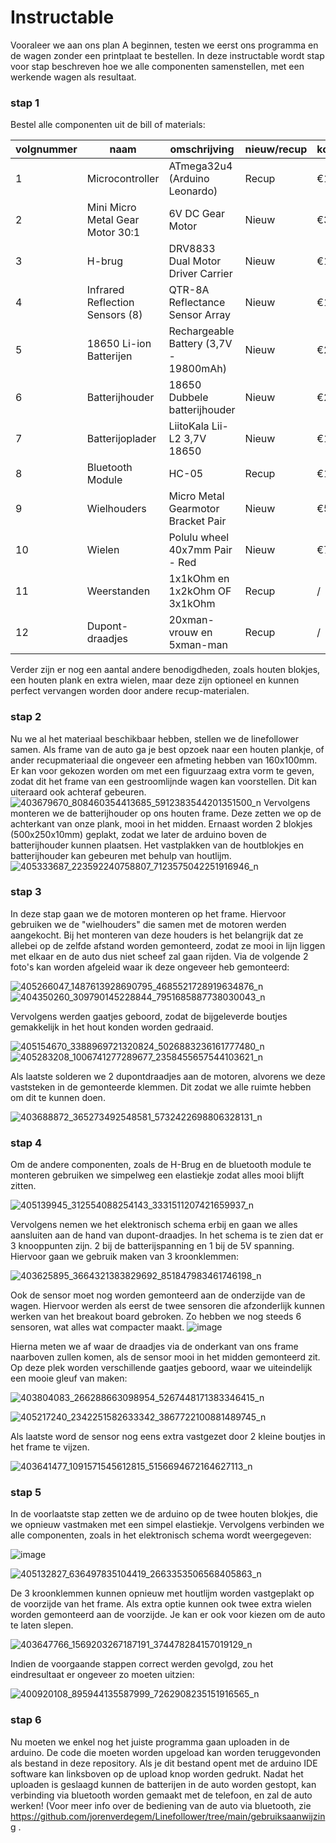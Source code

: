 # Instructable

Vooraleer we aan ons plan A beginnen, testen we eerst ons programma en de wagen zonder een printplaat te bestellen. In deze instructable wordt stap voor stap beschreven hoe we alle componenten samenstellen, met een werkende wagen als resultaat.

### stap 1
Bestel alle componenten uit de bill of materials: 
<br />

|volgnummer        |naam                                    |omschrijving                          |nieuw/recup      |kostprijs/stuk      |aantal  |subtotaal    |
|----------        |----                                    |------------                          |-----------      |--------------      |------  |---------    |
|1                 |Microcontroller                         |ATmega32u4 (Arduino Leonardo)         |Recup            |€12,99              |1       |€12,99       |
|2                 |Mini Micro Metal Gear Motor 30:1        |6V DC Gear Motor                      |Nieuw            |€3,56               |2       |€7,12        |
|3                 |H-brug                                  |DRV8833 Dual Motor Driver Carrier     |Nieuw            |€12,52              |1       |€12,52       |
|4                 |Infrared Reflection Sensors (8)         |QTR-8A Reflectance Sensor Array       |Nieuw            |€16,13              |1       |€16,13       |
|5                 |18650 Li-ion Batterijen                 |Rechargeable Battery (3,7V - 19800mAh)|Nieuw            |€2,63               |2       |€5,26        |
|6                 |Batterijhouder                          |18650 Dubbele batterijhouder          |Nieuw            |€2,39               |1       |€2,39        |
|7                 |Batterijoplader                         |LiitoKala Lii-L2 3,7V 18650           |Nieuw            |€10,17              |1       |€10,17       |
|8                 |Bluetooth Module                        |HC-05                                 |Recup            |€11,96              |1       |€11,96       |
|9                 |Wielhouders                             |Micro Metal Gearmotor Bracket Pair    |Nieuw            |€5,39               |1       |€5,39        |
|10                |Wielen                                  |Polulu wheel 40x7mm Pair - Red        |Nieuw            |€7,69               |1       |€7,69        |
|11                |Weerstanden                             |1x1kOhm en 1x2kOhm OF 3x1kOhm         |Recup            |/                   |3       |/            |
|12                |Dupont-draadjes                         |20xman-vrouw en 5xman-man             |Recup            |/                   |25      |/            |

Verder zijn er nog een aantal andere benodigdheden, zoals houten blokjes, een houten plank en extra wielen, maar deze zijn optioneel en kunnen perfect vervangen worden door andere recup-materialen.

### stap 2
Nu we al het materiaal beschikbaar hebben, stellen we de linefollower samen. Als frame van de auto ga je best opzoek naar een houten plankje, of ander recupmateriaal die ongeveer een afmeting hebben van 160x100mm.
Er kan voor gekozen worden om met een figuurzaag extra vorm te geven, zodat dit het frame van een gestroomlijnde wagen kan voorstellen. Dit kan uiteraard ook achteraf gebeuren.
![403679670_808460354413685_5912383544201351500_n](https://github.com/jorenverdegem/Linefollower/assets/146443076/feed7c43-2fa8-4d42-b192-6923e4285710)
Vervolgens monteren we de batterijhouder op ons houten frame. Deze zetten we op de achterkant van onze plank, mooi in het midden. Ernaast worden 2 blokjes (500x250x10mm) geplakt, zodat we later de arduino boven de batterijhouder kunnen plaatsen. Het vastplakken van de houtblokjes en batterijhouder kan gebeuren met behulp van houtlijm.
![405333687_223592240758807_7123575042251916946_n](https://github.com/jorenverdegem/Linefollower/assets/146443076/daa8e4fe-3517-4284-bc2d-5f54fd6ee951)

### stap 3
In deze stap gaan we de motoren monteren op het frame. Hiervoor gebruiken we de "wielhouders" die samen met de motoren werden aangekocht. Bij het monteren van deze houders is het belangrijk dat ze allebei op de zelfde afstand worden gemonteerd, zodat ze mooi in lijn liggen met elkaar en de auto dus niet scheef zal gaan rijden. Via de volgende 2 foto's kan worden afgeleid waar ik deze ongeveer heb gemonteerd:

![405266047_1487613928690795_4685521728919634876_n](https://github.com/jorenverdegem/Linefollower/assets/146443076/30f6ca06-9a14-4b49-a1dd-da7b3a4dbf25)
![404350260_309790145228844_7951685887738030043_n](https://github.com/jorenverdegem/Linefollower/assets/146443076/bc523f6a-a4cd-44c8-aa38-afd30f6adf6a)

Vervolgens werden gaatjes geboord, zodat de bijgeleverde boutjes gemakkelijk in het hout konden worden gedraaid.

![405154670_3388969721320824_5026883236161777480_n](https://github.com/jorenverdegem/Linefollower/assets/146443076/7c65f37e-e2cd-4d87-99d6-0feb242dba33)
![405283208_1006741277289677_2358455657544103621_n](https://github.com/jorenverdegem/Linefollower/assets/146443076/6f2edf54-4b0a-4c79-b65c-759d0153a044)

Als laatste solderen we 2 dupontdraadjes aan de motoren, alvorens we deze vaststeken in de gemonteerde klemmen. Dit zodat we alle ruimte hebben om dit te kunnen doen.

![403688872_365273492548581_5732422698806328131_n](https://github.com/jorenverdegem/Linefollower/assets/146443076/e94c658b-2e3a-458c-8b61-b7e67ce9bd96)

### stap 4
Om de andere componenten, zoals de H-Brug en de bluetooth module te monteren gebruiken we simpelweg een elastiekje zodat alles mooi blijft zitten.

![405139945_312554088254143_3331511207421659937_n](https://github.com/jorenverdegem/Linefollower/assets/146443076/743c7d06-7842-4dc1-b1e1-acb5af38c558)

Vervolgens nemen we het elektronisch schema erbij en gaan we alles aansluiten aan de hand van dupont-draadjes. In het schema is te zien dat er 3 knooppunten zijn. 2 bij de batterijspanning en 1 bij de 5V spanning. Hiervoor gaan we gebruik maken van 3 kroonklemmen:

![403625895_3664321383829692_851847983461746198_n](https://github.com/jorenverdegem/Linefollower/assets/146443076/aa911c33-f785-4f6b-847b-4d8f4b3db0f3) 

Ook de sensor moet nog worden gemonteerd aan de onderzijde van de wagen. Hiervoor werden als eerst de twee sensoren die afzonderlijk kunnen werken van het breakout board gebroken. Zo hebben we nog steeds 6 sensoren, wat alles wat compacter maakt.
![image](https://github.com/jorenverdegem/Linefollower/assets/146443076/ecabba76-e05e-405a-9520-b96922925518)

Hierna meten we af waar de draadjes via de onderkant van ons frame naarboven zullen komen, als de sensor mooi in het midden gemonteerd zit. Op deze plek worden verschillende gaatjes geboord, waar we uiteindelijk een mooie gleuf van maken:

![403804083_266288663098954_5267448171383346415_n](https://github.com/jorenverdegem/Linefollower/assets/146443076/a3c8a458-9a44-4903-86a6-5b314f499ed3) 

![405217240_2342251582633342_3867722100881489745_n](https://github.com/jorenverdegem/Linefollower/assets/146443076/fac74e2f-af9b-49a5-b04f-c9e2c6771c2a)

Als laatste word de sensor nog eens extra vastgezet door 2 kleine boutjes in het frame te vijzen.

![403641477_1091571545612815_5156694672164627113_n](https://github.com/jorenverdegem/Linefollower/assets/146443076/b8e49645-920f-4b37-9211-0aa776ef76b4)

### stap 5
In de voorlaatste stap zetten we de arduino op de twee houten blokjes, die we opnieuw vastmaken met een simpel elastiekje. Vervolgens verbinden we alle componenten, zoals in het elektronisch schema wordt weergegeven:

![image](https://github.com/jorenverdegem/Linefollower/assets/146443076/a4b4eb02-db5e-4f55-979f-d4512fc759f4)

![405132827_636497835104419_2663353506568405863_n](https://github.com/jorenverdegem/Linefollower/assets/146443076/206910ab-60d3-42ab-8102-bc3ff8db17fe)

De 3 kroonklemmen kunnen opnieuw met houtlijm worden vastgeplakt op de voorzijde van het frame. Als extra optie kunnen ook twee extra wielen worden gemonteerd aan de voorzijde. Je kan er ook voor kiezen om de auto te laten slepen.

![403647766_1569203267187191_374478284157019129_n](https://github.com/jorenverdegem/Linefollower/assets/146443076/267d4551-9efe-42b8-8f91-2861b06aaa8f)

Indien de voorgaande stappen correct werden gevolgd, zou het eindresultaat er ongeveer zo moeten uitzien:

![400920108_895944135587999_7262908235151916565_n](https://github.com/jorenverdegem/Linefollower/assets/146443076/e1d3a3cc-2b83-4a0e-b95b-40a63d31a59b)

### stap 6
Nu moeten we enkel nog het juiste programma gaan uploaden in de arduino. De code die moeten worden upgeload kan worden teruggevonden als bestand in deze repository. Als je dit bestand opent met de arduino IDE software kan linksboven op de upload knop worden gedrukt. Nadat het uploaden is geslaagd kunnen de batterijen in de auto worden gestopt, kan verbinding via bluetooth worden gemaakt met de telefoon, en zal de auto werken!
(Voor meer info over de bediening van de auto via bluetooth, zie https://github.com/jorenverdegem/Linefollower/tree/main/gebruiksaanwijzing .
